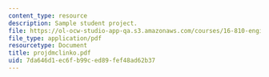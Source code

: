 ```yaml
---
content_type: resource
description: Sample student project.
file: https://ol-ocw-studio-app-qa.s3.amazonaws.com/courses/16-810-engineering-design-and-rapid-prototyping-january-iap-2007/7da646d1ec6fb99ced89fef48ad62b37_projdmclinko.pdf
file_type: application/pdf
resourcetype: Document
title: projdmclinko.pdf
uid: 7da646d1-ec6f-b99c-ed89-fef48ad62b37
---
```

